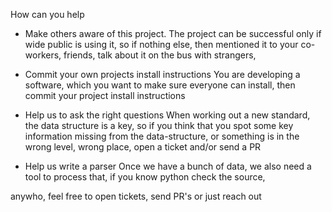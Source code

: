 How can you help


 - Make others aware of this project.
The  project can be successful only if wide public is using it, so if nothing else, then mentioned it to your co-workers, friends, talk about it on the bus with strangers, 

 - Commit your own projects install instructions
You are developing a software, which you want to make sure everyone can install, then commit your project install instructions

 - Help us to ask the right questions
When working out a new standard, the data structure is a key, so if you think that you spot some key information missing from the data-structure, or something is in the wrong level, wrong place, open a ticket and/or send a PR

 - Help us write a parser
Once we have a bunch of data, we also need a tool to process that, if you know python check the source, 

anywho, feel free to open tickets, send PR's or just reach out 
